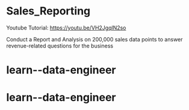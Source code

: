 # Sales_Reporting

Youtube Tutorial: https://youtu.be/VH2JgqlN2so

Conduct a Report and Analysis on 200,000 sales data points to answer revenue-related questions for the business
# learn--data-engineer
# learn--data-engineer
